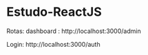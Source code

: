 # Estudo-ReactJS

Rotas:
dashboard :
http://localhost:3000/admin

Login:
http://localhost:3000/auth
